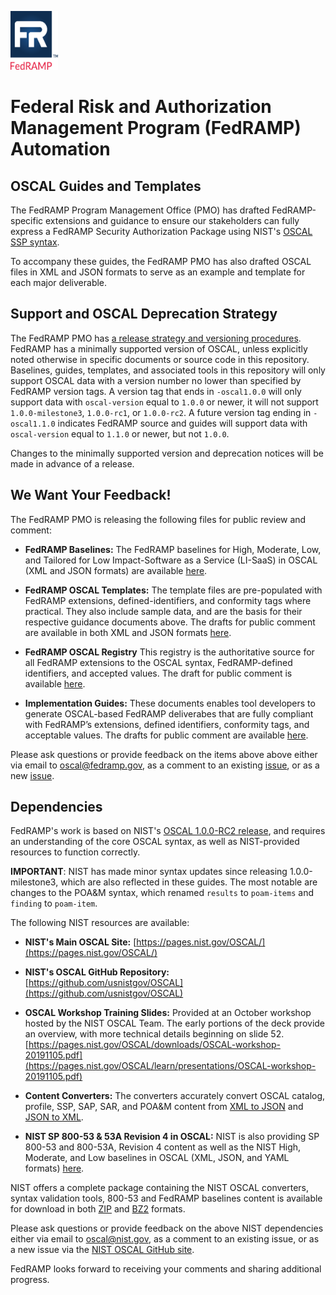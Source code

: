 <img src='./assets/FedRAMP_LOGO.png' alt="FedRAMP" width="76" height="94"><br />
# Federal Risk and Authorization Management Program (FedRAMP) Automation

## OSCAL Guides and Templates

The FedRAMP Program Management Office (PMO) has drafted FedRAMP-specific extensions and guidance to ensure our stakeholders can fully express a FedRAMP Security Authorization Package using NIST's [OSCAL SSP syntax](https://pages.nist.gov/OSCAL/documentation/).

To accompany these guides, the FedRAMP PMO has also drafted OSCAL files in XML and JSON formats to serve as an example and template for each major deliverable.

## Support and OSCAL Deprecation Strategy 

The FedRAMP PMO has [a release strategy and versioning procedures](./documents/adr/0002-git-release-version-strategy.md). FedRAMP has a minimally supported version of OSCAL, unless explicitly noted otherwise in specific documents or source code in this repository. Baselines, guides, templates, and associated tools in this repository will only support OSCAL data with a version number no lower than specified by FedRAMP version tags. A version tag that ends in `-oscal1.0.0` will only support data with `oscal-version` equal to `1.0.0` or newer, it will not support `1.0.0-milestone3`, `1.0.0-rc1`, or `1.0.0-rc2`. A future version tag ending in `-oscal1.1.0` indicates FedRAMP source and guides will support data with `oscal-version` equal to `1.1.0` or newer, but not `1.0.0`.

Changes to the minimally supported version and deprecation notices will be made in advance of a release.

## We Want Your Feedback!

The FedRAMP PMO is releasing the following files for public review and comment:

- **FedRAMP Baselines:** The FedRAMP baselines for High, Moderate, Low, and Tailored for Low Impact-Software as a Service (LI-SaaS) in OSCAL (XML and JSON formats) are available [here](./baselines).
  
- **FedRAMP OSCAL Templates:** The template files are pre-populated with FedRAMP extensions, defined-identifiers, and conformity tags where practical. They also include sample data, and are the basis for their respective guidance documents above. The drafts for public comment are available in both XML and JSON formats [here](./templates/).

- **FedRAMP OSCAL Registry** This registry is the authoritative source for all FedRAMP extensions to the OSCAL syntax, FedRAMP-defined identifiers, and accepted values. The draft for public comment is available [here](./documents/FedRAMP_Extensions.pdf).

- **Implementation Guides:** These documents enables tool developers to generate OSCAL-based FedRAMP deliverabes that are fully compliant with FedRAMP’s extensions, defined identifiers, conformity tags, and acceptable values. The drafts for public comment are available [here](./documents/).

Please ask questions or provide feedback on the items above above either via email to [oscal@fedramp.gov](mailto:oscal@fedramp.gov), as a comment to an existing [issue](https://github.com/GSA/fedramp-automation/issues), or as a new [issue](https://github.com/GSA/fedramp-automation/issues).

## Dependencies

FedRAMP's work is based on NIST's [OSCAL 1.0.0-RC2 release](https://github.com/usnistgov/OSCAL/releases/tag/v1.0.0-rc2/), and requires an understanding of the core OSCAL syntax, as well as NIST-provided resources to function correctly.

**IMPORTANT**: NIST has made minor syntax updates since releasing 1.0.0-milestone3, which are also reflected in these guides. The most notable are changes to the POA&M syntax, which renamed `results` to `poam-items` and `finding` to `poam-item`.

The following NIST resources are available:
- **NIST's Main OSCAL Site:** [https://pages.nist.gov/OSCAL/](https://pages.nist.gov/OSCAL/)

- **NIST's OSCAL GitHub Repository:** [https://github.com/usnistgov/OSCAL](https://github.com/usnistgov/OSCAL)

- **OSCAL Workshop Training Slides:** Provided at an October workshop hosted by the NIST OSCAL Team. The early portions of the deck provide an overview, with more technical details beginning on slide 52. [https://pages.nist.gov/OSCAL/downloads/OSCAL-workshop-20191105.pdf](https://pages.nist.gov/OSCAL/learn/presentations/OSCAL-workshop-20191105.pdf)

- **Content Converters:** The converters accurately convert OSCAL catalog, profile, SSP, SAP, SAR, and POA&M content from [XML to JSON](https://github.com/usnistgov/OSCAL/tree/master/json/convert) and [JSON to XML](https://github.com/usnistgov/OSCAL/tree/master/xml/convert). 

- **NIST SP 800-53 & 53A Revision 4 in OSCAL:** NIST is also providing SP 800-53 and 800-53A, Revision 4 content as well as the NIST High, Moderate, and Low baselines in OSCAL (XML, JSON, and YAML formats) [here](https://github.com/usnistgov/OSCAL/tree/master/content/nist.gov/SP800-53/rev4). 

NIST offers a complete package containing the NIST OSCAL converters, syntax validation tools, 800-53 and FedRAMP baselines content is available for download in both [ZIP](https://github.com/usnistgov/OSCAL/releases/download/v1.0.0-rc2/oscal-1.0.0-rc2.tar.zip) and [BZ2](https://github.com/usnistgov/OSCAL/releases/download/v1.0.0-rc2/oscal-1.0.0-rc2.tar.bz2) formats. 

Please ask questions or provide feedback on the above NIST dependencies either via email to [oscal@nist.gov](mailto:oscal@nist.gov), as a comment to an existing issue, or as a new issue via the [NIST OSCAL GitHub site](https://github.com/usnistgov/OSCAL/issues).

FedRAMP looks forward to receiving your comments and sharing additional progress.
